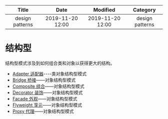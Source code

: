 | Title                | Date             | Modified         | Category          |
|:--------------------:|:----------------:|:----------------:|:-----------------:|
| design patterns      | 2019-11-20 12:00 | 2019-11-20 12:00 | design patterns   |


# 结构型


结构型模式涉及到如何组合类和对象以获得更大的结构。

- [Adapter 适配器](./adapter.md)----类对象结构型模式
- [Bridge 桥接](./bridge.md)——对象结构型模式
- [Composite 组合](./composite.md)——对象结构型模式
- [Decorator 装饰](./decorator.md)——对象结构型模式
- [Facade 外观](./facade.md)——对象结构型模式
- [Flyweight 享元](./flyweight.md)——对象结构型模式
- [Proxy 代理](./proxy.md)——对象结构型模式
